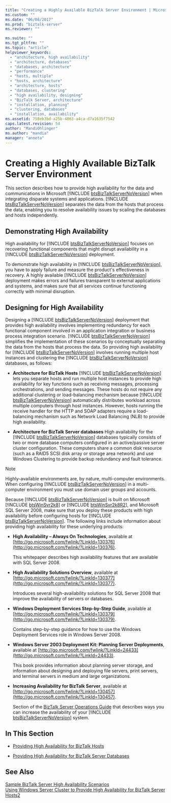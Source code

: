 ```yaml
---
title: "Creating a Highly Available BizTalk Server Environment | Microsoft Docs"
ms.custom: ""
ms.date: "06/08/2017"
ms.prod: "biztalk-server"
ms.reviewer: ""

ms.suite: ""
ms.tgt_pltfrm: ""
ms.topic: "article"
helpviewer_keywords: 
  - "architecture, high availability"
  - "architecture, databases"
  - "databases, architecture"
  - "performance"
  - "hosts, multiple"
  - "hosts, architecture"
  - "architecture, hosts"
  - "databases, clustering"
  - "high availability, designing"
  - "BizTalk Server, architecture"
  - "installation, planning"
  - "clustering, databases"
  - "installation, availability"
ms.assetid: 758eb3bd-a25b-4863-a4ca-d7a1635f7542
caps.latest.revision: 54
author: "MandiOhlinger"
ms.author: "mandia"
manager: "anneta"
---
```

# Creating a Highly Available BizTalk Server Environment
This section describes how to provide high availability for the data and communications in Microsoft [!INCLUDE [btsBizTalkServerNoVersion](../includes/btsbiztalkservernoversion-md.md)] when integrating disparate systems and applications. [!INCLUDE [btsBizTalkServerNoVersion](../includes/btsbiztalkservernoversion-md.md)] separates the data from the hosts that process the data, enabling you to resolve availability issues by scaling the databases and hosts independently.  
  
## Demonstrating High Availability  
 High availability for [!INCLUDE [btsBizTalkServerNoVersion](../includes/btsbiztalkservernoversion-md.md)] focuses on recovering functional components that might disrupt availability in a [!INCLUDE [btsBizTalkServerNoVersion](../includes/btsbiztalkservernoversion-md.md)] deployment.  
  
 To demonstrate high availability in [!INCLUDE [btsBizTalkServerNoVersion](../includes/btsbiztalkservernoversion-md.md)], you have to apply failure and measure the product's effectiveness in recovery. A highly available [!INCLUDE [btsBizTalkServerNoVersion](../includes/btsbiztalkservernoversion-md.md)] deployment makes errors and failures transparent to external applications and systems, and makes sure that all services continue functioning correctly with minimal disruption.  
  
## Designing for High Availability  
 Designing a [!INCLUDE [btsBizTalkServerNoVersion](../includes/btsbiztalkservernoversion-md.md)] deployment that provides high availability involves implementing redundancy for each functional component involved in an application integration or business process integration scenario. [!INCLUDE [btsBizTalkServerNoVersion](../includes/btsbiztalkservernoversion-md.md)] simplifies the implementation of these scenarios by conceptually separating the data from the hosts that process the data. So providing high availability for [!INCLUDE [btsBizTalkServerNoVersion](../includes/btsbiztalkservernoversion-md.md)] involves running multiple host instances and clustering the [!INCLUDE [btsBizTalkServerNoVersion](../includes/btsbiztalkservernoversion-md.md)] databases, as follows:  
  
- <strong>Architecture for BizTalk Hosts</strong> [!INCLUDE [btsBizTalkServerNoVersion](../includes/btsbiztalkservernoversion-md.md)] lets you separate hosts and run multiple host instances to provide high availability for key functions such as receiving messages, processing orchestrations, and sending messages. These hosts do not require any additional clustering or load-balancing mechanism because [!INCLUDE [btsBizTalkServerNoVersion](../includes/btsbiztalkservernoversion-md.md)] automatically distributes workload across multiple computers through host instances. However, hosts running the receive handler for the HTTP and SOAP adapters require a load-balancing mechanism such as Network Load Balancing (NLB) to provide high availability.  
  
- <strong>Architecture for BizTalk Server databases</strong> High availability for the [!INCLUDE [btsBizTalkServerNoVersion](../includes/btsbiztalkservernoversion-md.md)] databases typically consists of two or more database computers configured in an active/passive server cluster configuration. These computers share a common disk resource (such as a RAID5 SCSI disk array or storage area network) and use Windows Clustering to provide backup redundancy and fault tolerance.  
  
> [!NOTE]
>  Highly-available environments are, by nature, multi-computer environments. When configuring [!INCLUDE [btsBizTalkServerNoVersion](../includes/btsbiztalkservernoversion-md.md)] in a multi-computer environment you must use domain user groups and accounts.  
  
 Because [!INCLUDE [btsBizTalkServerNoVersion](../includes/btsbiztalkservernoversion-md.md)] is built on Microsoft [!INCLUDE [btsWinSvr2k8](../includes/btswinsvr2k8-md.md)] or [!INCLUDE [btsWinSvr2k8R2](../includes/btswinsvr2k8r2-md.md)], and Microsoft SQL Server 2008, make sure that you deploy these products with high availability before configuring hosts for [!INCLUDE [btsBizTalkServerNoVersion](../includes/btsbiztalkservernoversion-md.md)]. The following links include information about providing high availability for these underlying products:  
  
- **High Availability – Always On Technologies**, available at [http://go.microsoft.com/fwlink/?LinkId=130376](http://go.microsoft.com/fwlink/?LinkId=130376).  
  
   This whitepaper describes high availability features that are available with SQL Server 2008.  
  
- **High Availability Solutions Overview**, available at [http://go.microsoft.com/fwlink/?LinkId=130377](http://go.microsoft.com/fwlink/?LinkId=130377).  
  
   Introduces several high-availability solutions for SQL Server 2008 that improve the availability of servers or databases.  
  
- **Windows Deployment Services Step-by-Step Guide**, available at [http://go.microsoft.com/fwlink/?LinkId=130379](http://go.microsoft.com/fwlink/?LinkId=130379).  
  
   Contains step-by-step guidance for how to use the Windows Deployment Services role in Windows Server 2008.  
  
- **Windows Server 2003 Deployment Kit: Planning Server Deployments**, available at [http://go.microsoft.com/fwlink/?LinkId=24433](http://go.microsoft.com/fwlink/?LinkId=24433).  
  
   This book provides information about planning server storage, and information about designing and deploying file servers, print servers, and terminal servers in medium and large organizations.  
  
- **Increasing Availability for BizTalk Server**, available at [http://go.microsoft.com/fwlink/?LinkId=130457](http://go.microsoft.com/fwlink/?LinkId=130457).  
  
   Section of the [BizTalk Server Operations Guide](http://go.microsoft.com/fwlink/?LinkId=130458) that describes ways you can increase the availability of your [!INCLUDE [btsBizTalkServerNoVersion](../includes/btsbiztalkservernoversion-md.md)] system.  
  
## In This Section  
  
-   [Providing High Availability for BizTalk Hosts](../core/providing-high-availability-for-biztalk-hosts.md)  
  
-   [Providing High Availability for BizTalk Server Databases](../core/providing-high-availability-for-biztalk-server-databases.md)  
  
## See Also  
 [Sample BizTalk Server High Availability Scenarios](../core/sample-biztalk-server-high-availability-scenarios.md)   
 [Using Windows Server Cluster to Provide High Availability for BizTalk Server Hosts2](../core/use-windows-cluster-to-provide-high-availability-for-biztalk-hosts.md)